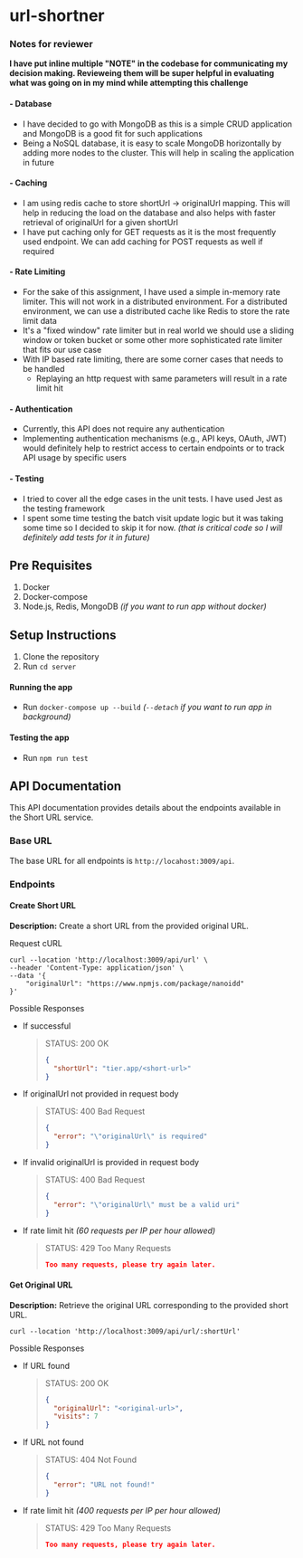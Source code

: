 # url-shortner

### Notes for reviewer

**I have put inline multiple "NOTE" in the codebase for communicating my decision making. Revieweing them will be super helpful in evaluating what was going on in my mind while attempting this challenge**

#### - Database

- I have decided to go with MongoDB as this is a simple CRUD application and MongoDB is a good fit for such applications
- Being a NoSQL database, it is easy to scale MongoDB horizontally by adding more nodes to the cluster. This will help in scaling the application in future

#### - Caching

- I am using redis cache to store shortUrl -> originalUrl mapping. This will help in reducing the load on the database and also helps with faster retrieval of originalUrl for a given shortUrl
- I have put caching only for GET requests as it is the most frequently used endpoint. We can add caching for POST requests as well if required

#### - Rate Limiting

- For the sake of this assignment, I have used a simple in-memory rate limiter. This will not work in a distributed environment. For a distributed environment, we can use a distributed cache like Redis to store the rate limit data
- It's a "fixed window" rate limiter but in real world we should use a sliding window or token bucket or some other more sophisticated rate limiter that fits our use case
- With IP based rate limiting, there are some corner cases that needs to be handled
  - Replaying an http request with same parameters will result in a rate limit hit

#### - Authentication

- Currently, this API does not require any authentication
- Implementing authentication mechanisms (e.g., API keys, OAuth, JWT) would definitely help to restrict access to certain endpoints or to track API usage by specific users

#### - Testing

- I tried to cover all the edge cases in the unit tests. I have used Jest as the testing framework
- I spent some time testing the batch visit update logic but it was taking some time so I decided to skip it for now. _(that is critical code so I will definitely add tests for it in future)_


## Pre Requisites

1. Docker
2. Docker-compose
3. Node.js, Redis, MongoDB _(if you want to run app without docker)_

## Setup Instructions

1. Clone the repository
2. Run `cd server`

#### Running the app

- Run `docker-compose up --build` _(`--detach` if you want to run app in background)_

#### Testing the app

- Run `npm run test`

## API Documentation

This API documentation provides details about the endpoints available in the Short URL service.

### Base URL

The base URL for all endpoints is `http://locahost:3009/api`.

### Endpoints

#### Create Short URL

**Description:** Create a short URL from the provided original URL.

Request cURL

```curl
curl --location 'http://localhost:3009/api/url' \
--header 'Content-Type: application/json' \
--data '{
    "originalUrl": "https://www.npmjs.com/package/nanoidd"
}'
```

Possible Responses

- If successful

  > STATUS: 200 OK
  >
  > ```json
  > {
  >   "shortUrl": "tier.app/<short-url>"
  > }
  > ```

- If originalUrl not provided in request body

  > STATUS: 400 Bad Request
  >
  > ```json
  > {
  >   "error": "\"originalUrl\" is required"
  > }
  > ```

- If invalid originalUrl is provided in request body

  > STATUS: 400 Bad Request
  >
  > ```json
  > {
  >   "error": "\"originalUrl\" must be a valid uri"
  > }
  > ```

- If rate limit hit _(60 requests per IP per hour allowed)_

  > STATUS: 429 Too Many Requests
  >
  > ```json
  > Too many requests, please try again later.
  > ```

#### Get Original URL

**Description:** Retrieve the original URL corresponding to the provided short URL.

```curl
curl --location 'http://localhost:3009/api/url/:shortUrl'
```

Possible Responses

- If URL found

  > STATUS: 200 OK
  >
  > ```json
  > {
  >   "originalUrl": "<original-url>",
  >   "visits": 7
  > }
  > ```

- If URL not found

  > STATUS: 404 Not Found
  >
  > ```json
  > {
  >   "error": "URL not found!"
  > }
  > ```

- If rate limit hit _(400 requests per IP per hour allowed)_

  > STATUS: 429 Too Many Requests
  >
  > ```json
  > Too many requests, please try again later.
  > ```
